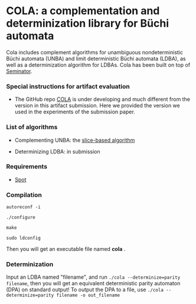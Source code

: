 # COLA: a complementation and determinization library for Büchi automata
Cola includes complement algorithms for unambiguous nondeterministic Büchi automata (UNBA) and limit deterministic Büchi automata (LDBA), as well as a determinization algorithm for LDBAs.
Cola has been built on top of [Seminator](https://github.com/mklokocka/seminator).

### Special instructions for artifact evaluation
* The GitHub repo [COLA](https://github.com/fengwz17/COLA) is under developing and much different from the version in this artifact submission. Here we provided the version we used in the experiments of the submission paper.

### List of algorithms
* Complementing UNBA: the [slice-based algorithm](https://arxiv.org/abs/2005.09125v2)

* Determinizing LDBA: in submission

### Requirements
* [Spot](https://spot.lrde.epita.fr/)

### Compilation
```
autoreconf -i
```
```
./configure
```
```
make
```
```
sudo ldconfig
```
Then you will get an executable file named **cola** .

### Determinization
Input an LDBA named "filename", and run ```./cola --determinize=parity filename```, then you will get an equivalent deterministic parity automaton (DPA) on standard output!
To output the DPA to a file, use ```./cola --determinize=parity filename -o out_filename```
